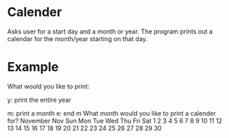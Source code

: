 # Calender
Asks user for a start day and a month or year. The program prints out a calendar for the month/year starting on that day.
# Example
What would you like to print:

y: print the entire year

m: print a month
e: end
 m
What month would you like to print a calender for? November
         Nov
Sun Mon Tue Wed Thu Fri Sat 
1   2   3   4   5   6   7
8   9   10  11  12  13  14
15  16  17  18  19  20  21
22  23  24  25  26  27  28
29  30  
